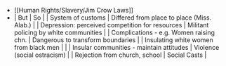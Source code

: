 - [[Human Rights/Slavery/Jim Crow Laws]]
- | But | So |
  | System of customs | Differed from place to place (Miss. Alab.) |
  | Depression: perceived competition for resources | Militant policing by white communities |
  | Complications - e.g. Women raising chn. | Dangerous to transform boundaries |
  | Insulating white women from black men |  |
  | Insular communities - maintain attitudes | Violence (social ostracism) |
  | Rejection from church, school | Social Casts |